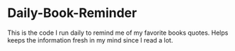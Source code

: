 # Daily-Book-Reminder
This is the code I run daily to remind me of my favorite books quotes. Helps keeps the information fresh in my mind since I read a lot. 
